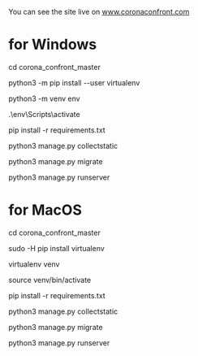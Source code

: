 You can see the site live on www.coronaconfront.com


# for Windows

cd corona_confront_master

python3 -m pip install --user virtualenv

python3 -m venv env

.\env\Scripts\activate

pip install -r requirements.txt

python3 manage.py collectstatic 

python3 manage.py migrate 

python3 manage.py runserver


# for MacOS

cd corona_confront_master

sudo -H pip install virtualenv

virtualenv venv

source venv/bin/activate

pip install -r requirements.txt

python3 manage.py collectstatic 

python3 manage.py migrate 

python3 manage.py runserver
